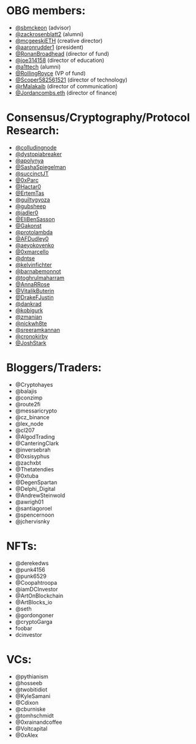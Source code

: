 # OBG members:
- [@sbmckeon](https://twitter.com/sbmckeon) (advisor)
- [@zackrosenblatt2](https://twitter.com/zackrosenblatt2) (alumni)
- [@mcgeeskiETH](https://twitter.com/mcgeeskiETH) (creative director)
- [@aaronrudder1](https://twitter.com/aaronrudder1) (president)
- [@RonanBroadhead](https://twitter.com/RonanBroadhead) (director of fund)
- [@joe314158](https://twitter.com/joe314158) (director of education)
- [@a1ttech](https://twitter.com/a1ttech) (alumni)
- [@RollingRoyce](https://twitter.com/Rolling_Royce_) (VP of fund)
- [@Scoper582561521](https://twitter.com/Scoper582561521) (director of technology)
- [@rMalakaib](https://twitter.com/rMalakaib) (director of communication)
- [@Jordancombs.eth](https://twitter.com/jordancombs_eth) (director of finance)

# Consensus/Cryptography/Protocol Research:
- [@colludingnode](https://twitter.com/colludingnode)
- [@dystopiabreaker](https://twitter.com/dystopiabreaker)
- [@apolynya](https://twitter.com/apolynya)
- [@SashaSpiegelman](https://twitter.com/SashaSpiegelman)
- [@succinctJT](https://twitter.com/succinctJT)
- [@0xParc](https://twitter.com/0xParc)
- [@Hactar0](https://twitter.com/Hactar0)
- [@ErtemTas](https://twitter.com/ErtemTas)
- [@guiltygyoza](https://twitter.com/uiltygyoza)
- [@gubsheep](https://twitter.com/gubsheep)
- [@jadler0](https://twitter.com/jadler0)
- [@EliBenSasson](https://twitter.com/EliBenSasson)
- [@Gakonst](https://twitter.com/Gakonst)
- [@protolambda](https://twitter.com/protolambda)
- [@AFDudley0](https://twitter.com/AFDudley0)
- [@aeyokovenko](https://twitter.com/aeyokovenko)
- [@0xmarcello](https://twitter.com/0xmarcello)
- [@dntse](https://twitter.com/dntse)
- [@kelvinfichter](https://twitter.com/kelvinfichter)
- [@barnabemonnot](https://twitter.com/barnabemonnot)
- [@toghrulmaharram](https://twitter.com/toghrulmaharram)
- [@AnnaRRose](https://twitter.com/AnnaRRose)
- [@VitalikButerin](https://twitter.com/VitalikButerin)
- [@DrakeFJustin](https://twitter.com/DrakeFJustin)
- [@dankrad](https://twitter.com/dankrad)
- [@kobigurk](https://twitter.com/kobigurk)
- [@zmanian](https://twitter.com/zmanian)
- [@nickwh8te](https://twitter.com/nickwh8te)
- [@sreeramkannan](https://twitter.com/sreeramkannan)
- [@cronokirby](https://twitter.com/cronokirby) 
- [@JoshStark](https://twitter.com/0xstark)

# Bloggers/Traders:
- @Cryptohayes
- @balajis
- @conzimp
- @route2fi
- @messaricrypto
- @cz_binance
- @lex_node
- @cl207
- @AlgodTrading
- @CanteringClark
- @inversebrah
- @0xsisyphus
- @zachxbt
- @Thetatendies
- @0xtuba
- @DegenSpartan
- @Delphi_Digital
- @AndrewSteinwold
- @awrigh01
- @santiagoroel
- @spencernoon
- @jchervisnky 

# NFTs:
- @derekedws
- @punk4156
- @punk6529
- @Coopahtroopa
- @iamDCInvestor
- @ArtOnBlockchain
- @ArtBlocks_io
- @seth
- @gordongoner
- @cryptoGarga
- foobar
- dcinvestor 

# VCs:
- @pythianism
- @hosseeb
- @twobitidiot
- @KyleSamani
- @Cdixon
- @cburniske
- @tomhschmidt
- @0xrainandcoffee
- @Voltcapital
- @0xAlex 

